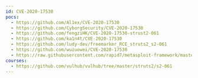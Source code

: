 ```yaml
---
id: CVE-2020-17530
pocs:
  - https://github.com/Al1ex/CVE-2020-17530
  - https://github.com/CyborgSecurity/CVE-2020-17530
  - https://github.com/fengziHK/CVE-2020-17530-strust2-061
  - https://github.com/ka1n4t/CVE-2020-17530
  - https://github.com/ludy-dev/freemarker_RCE_struts2_s2-061
  - https://github.com/wuzuowei/CVE-2020-17530
  - https://raw.githubusercontent.com/rapid7/metasploit-framework/master/modules/exploits/multi/http/struts2_multi_eval_ognl.rb
courses:
  - https://github.com/vulhub/vulhub/tree/master/struts2/s2-061
---
```

